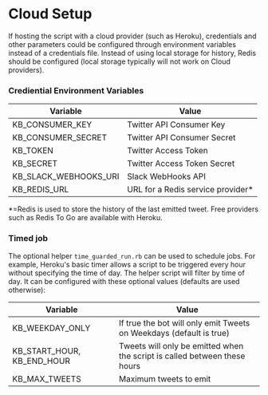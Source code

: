 # Cloud Setup

If hosting the script with a cloud provider (such as Heroku), credentials and other parameters could be configured through environment variables instead of a credentials file. Instead of using local storage for history, Redis should be configured (local storage typically will not work on Cloud providers).

### Crediential Environment Variables

| Variable | Value |
| ------------- | ------------- |
| KB_CONSUMER_KEY | Twitter API Consumer Key  |
| KB_CONSUMER_SECRET | Twitter API Consumer Secret |
| KB_TOKEN | Twitter Access Token |
| KB_SECRET | Twitter Access Token Secret|
| KB_SLACK_WEBHOOKS_URI | Slack WebHooks API |
| KB_REDIS_URL | URL for a Redis service provider* |

*=Redis is used to store the history of the last emitted tweet. Free providers such as Redis To Go are available with Heroku.

### Timed job

The optional helper `time_guarded_run.rb` can be used to schedule jobs. For example, Heroku's basic timer allows a script to be triggered every hour without specifying the time of day. The helper script will filter by time of day. It can be configured with these optional values (defaults are used otherwise):

| Variable | Value |
| ------------- | ------------- |
| KB_WEEKDAY_ONLY | If true the bot will only emit Tweets on Weekdays (default is true) |
| KB_START_HOUR, KB_END_HOUR | Tweets will only be emitted when the script is called between these hours |
| KB_MAX_TWEETS | Maximum tweets to emit |
